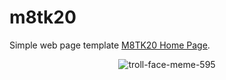 # m8tk20
Simple web page template <a href="https://m8tk20.pages.dev/" target="_blank" title="M8TK20 Home Page">M8TK20 Home Page</a>.

<center><img alt="troll-face-meme-595" src="https://github.com/user-attachments/assets/94c26c4b-b09a-4810-8f7b-0ad4c239095a"></center>
